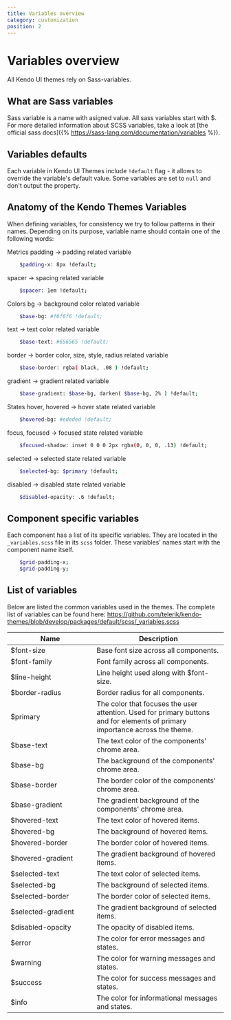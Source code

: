 ```yaml
---
title: Variables overview
category: customization
position: 2
---
```


# Variables overview
All Kendo UI themes rely on Sass-variables.

## What are Sass variables
Sass variable is a name with asigned value. All sass variables start with $. For more detailed information about SCSS variables, take a look at [the official sass docs]({% https://sass-lang.com/documentation/variables %}).

## Variables defaults
Each variable in Kendo UI Themes include `!default` flag - it allows to override the variable's default value. Some variables are set to `null` and don't output the property.

## Anatomy of the Kendo Themes Variables
When defining variables, for consistency we try to follow patterns in their names. Depending on its purpose, variable name should contain one of the following words:

Metrics
padding -> padding related variable
```sh
    $padding-x: 8px !default;
```

spacer -> spacing related variable
```sh
    $spacer: 1em !default;
```

Colors
bg -> background color related variable
```sh
    $base-bg: #f6f6f6 !default;
```

text -> text color related variable
```sh
    $base-text: #656565 !default;
```

border -> border color, size, style, radius related variable
```sh
    $base-border: rgba( black, .08 ) !default;
```

gradient -> gradient related variable
```sh
    $base-gradient: $base-bg, darken( $base-bg, 2% ) !default;
```

States
hover, hovered -> hover state related variable
```sh
    $hovered-bg: #ededed !default;
```

focus, focused -> focused state related variable
```sh
    $focused-shadow: inset 0 0 0 2px rgba(0, 0, 0, .13) !default;
```

selected -> selected state related variable
```sh
    $selected-bg: $primary !default;
```

disabled -> disabled state related variable
```sh
    $disabled-opacity: .6 !default;
```

## Component specific variables
Each component has a list of its specific variables. They are located in the `_variables.scss` file in its `scss` folder. These variables' names start with the component name itself.

```sh
    $grid-padding-x;
    $grid-padding-y;
```

## List of variables
Below are listed the common variables used in the themes. The complete list of variables can be found here:
https://github.com/telerik/kendo-themes/blob/develop/packages/default/scss/_variables.scss

<table class="theme-variables">
    <colgroup>
        <col style="width: 200px; white-space:nowrap;" />
        <col />
    </colgroup>
    <thead>
        <tr>
            <th>Name</th>
            <th>Description</th>
        </tr>
    </thead>
    <tbody>
        <tr>
            <td>$font-size</td>
            <td>Base font size across all components.</td>
        </tr>
        <tr>
            <td>$font-family</td>
            <td>Font family across all components.</td>
        </tr>
        <tr>
            <td>$line-height</td>
            <td>Line height used along with $font-size.</td>
        </tr>
        <tr>
            <td>$border-radius</td>
            <td>Border radius for all components.</td>
        </tr>
        <tr>
            <td>$primary</td>
            <td>The color that focuses the user attention. Used for primary buttons and for elements of primary importance across the theme.</td>
        </tr>
        <tr>
            <td>$base-text</td>
            <td>The text color of the components' chrome area.</td>
        </tr>
        <tr>
            <td>$base-bg</td>
            <td>The background of the components' chrome area.</td>
        </tr>
        <tr>
            <td>$base-border</td>
            <td>The border color of the components' chrome area.</td>
        </tr>
        <tr>
            <td>$base-gradient</td>
            <td>The gradient background of the components' chrome area.</td>
        </tr>
        <tr>
            <td>$hovered-text</td>
            <td>The text color of hovered items.</td>
        </tr>
        <tr>
            <td>$hovered-bg</td>
            <td>The background of hovered items.</td>
        </tr>
        <tr>
            <td>$hovered-border</td>
            <td>The border color of hovered items.</td>
        </tr>
        <tr>
            <td>$hovered-gradient</td>
            <td>The gradient background of hovered items.</td>
        </tr>
        <tr>
            <td>$selected-text</td>
            <td>The text color of selected items.</td>
        </tr>
        <tr>
            <td>$selected-bg</td>
            <td>The background of selected items.</td>
        </tr>
        <tr>
            <td>$selected-border</td>
            <td>The border color of selected items.</td>
        </tr>
        <tr>
            <td>$selected-gradient</td>
            <td>The gradient background of selected items.</td>
        </tr>
        <tr>
            <td>$disabled-opacity</td>
            <td>The opacity of disabled items.</td>
        </tr>
        <tr>
            <td>$error</td>
            <td>The color for error messages and states.</td>
        </tr>
        <tr>
            <td>$warning</td>
            <td>The color for warning messages and states.</td>
        </tr>
        <tr>
            <td>$success</td>
            <td>The color for success messages and states.</td>
        </tr>
        <tr>
            <td>$info</td>
            <td>The color for informational messages and states.</td>
        </tr>
    </tbody>
</table>
